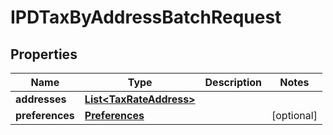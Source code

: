 
# IPDTaxByAddressBatchRequest

## Properties
Name | Type | Description | Notes
------------ | ------------- | ------------- | -------------
**addresses** | [**List&lt;TaxRateAddress&gt;**](TaxRateAddress.md) |  | 
**preferences** | [**Preferences**](Preferences.md) |  |  [optional]



